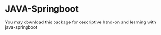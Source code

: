 # JAVA-Springboot
You may download this package for descriptive hand-on and learning with java-springboot
